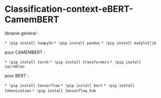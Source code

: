 # Classification-context-eBERT-CamemBERT


librairie général : 

`* !pip install numpy`\n
`* !pip install pandas`
`* !pip install matplotlib`


pour CAMEMBERT : 


`* !pip install torch`
`* !pip install transformers`
`* !pip install sacrebleu`


pour BERT : 

`* !pip install tensorflow`
`* !pip install bert`
`* !pip install tokenization`
`* !pip install tensorflow_hub`


